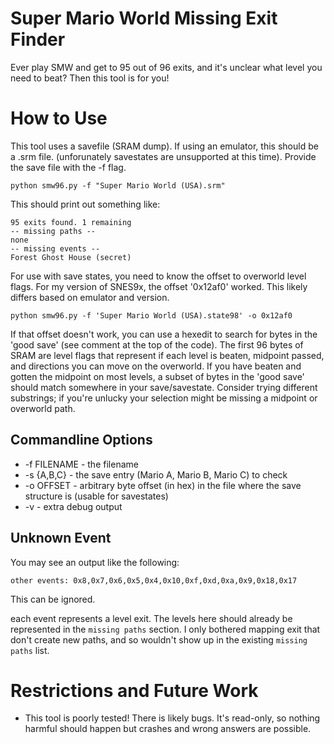 # Super Mario World Missing Exit Finder
Ever play SMW and get to 95 out of 96 exits, and it's unclear what level 
you need to beat? Then this tool is for you!

# How to Use

This tool uses a savefile (SRAM dump). If using an emulator, this should be a .srm file. (unforunately savestates are unsupported at this time). Provide the save file with the -f flag.

`python smw96.py -f "Super Mario World (USA).srm"`

This should print out something like:

```
95 exits found. 1 remaining
-- missing paths --
none
-- missing events --
Forest Ghost House (secret)
```

For use with save states, you need to know the offset to overworld level flags. For my version of SNES9x, the offset '0x12af0' worked. This likely differs based on emulator and version.

`python smw96.py -f 'Super Mario World (USA).state98' -o 0x12af0`

If that offset doesn't work, you can use a hexedit to search for bytes in the 'good save' (see comment at the top of the code). The first 96 bytes of SRAM
are level flags that represent if each level is beaten, midpoint passed, and directions you can move on the overworld. If you have beaten and gotten the midpoint 
on most levels, a subset of bytes in the 'good save' should match somewhere in your save/savestate. Consider trying different substrings; if you're unlucky your
selection might be missing a midpoint or overworld path.

## Commandline Options

* -f FILENAME - the filename
* -s {A,B,C} - the save entry (Mario A, Mario B, Mario C) to check
* -o OFFSET - arbitrary byte offset (in hex) in the file where the save structure is (usable for savestates)
* -v - extra debug output

## Unknown Event 

You may see an output like the following:

`other events: 0x8,0x7,0x6,0x5,0x4,0x10,0xf,0xd,0xa,0x9,0x18,0x17`

This can be ignored.

each event represents a level exit. The levels here should already be represented in the `missing paths` section. I only bothered mapping exit that don't create new paths, and so wouldn't show up in the existing `missing paths` list.

# Restrictions and Future Work

* This tool is poorly tested! There is likely bugs. It's read-only, so nothing harmful should happen but crashes and wrong answers are possible.
